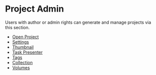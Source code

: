 # Project Admin

Users with author or admin rights can generate and manage projects via
this section.

* [Open Project](/admin/project/open.md)
* [Settings](/admin/project/settings.md)
* [Thumbnail](/admin/project/thumbnail.md)
* [Task Presenter](/admin/project/presenter.md)
* [Tags](/admin/project/tags.md)
* [Collection](/admin/project/collection.md)
* [Volumes](/admin/project/volumes.md)
